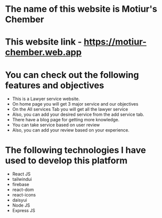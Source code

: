 # The name of this website is Motiur's Chember

# This website link - https://motiur-chember.web.app

# You can check out the following features and objectives

- This is a Lawyer service website.
- On home page you will get 3 major service and our objectives
- On the All services Tab you will get all the lawyer service
- Also, you can add your desired service from the add service tab.
- There have a blog page for getting more knowledge.
- You can take service based on user review
- Also, you can add your review based on your experience.

# The following technologies I have used to develop this platform

- React JS
- tailwindui
- firebase
- react-dom
- react-icons
- daisyui
- Node JS
- Express JS
